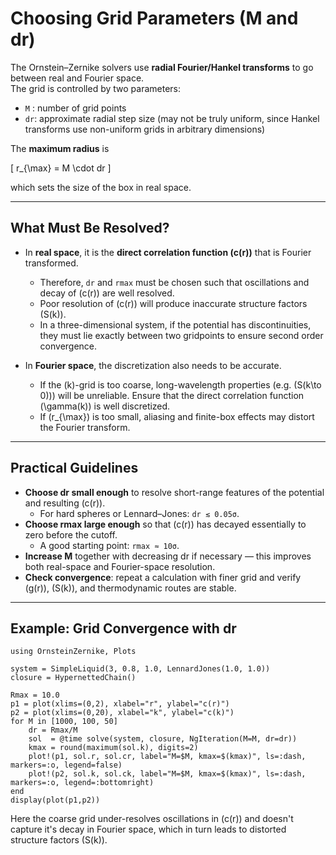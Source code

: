 # Choosing Grid Parameters (M and dr)

The Ornstein–Zernike solvers use **radial Fourier/Hankel transforms** to go between real and Fourier space.  
The grid is controlled by two parameters:

- `M` : number of grid points  
- `dr`: approximate radial step size (may not be truly uniform, since Hankel transforms use non-uniform grids in arbitrary dimensions)  

The **maximum radius** is

\[
r_{\max} = M \cdot dr
\]

which sets the size of the box in real space.

---

## What Must Be Resolved?

- In **real space**, it is the **direct correlation function \(c(r)\)** that is Fourier transformed.  
  - Therefore, `dr` and `rmax` must be chosen such that oscillations and decay of \(c(r)\) are well resolved.  
  - Poor resolution of \(c(r)\) will produce inaccurate structure factors \(S(k)\).
  - In a three-dimensional system, if the potential has discontinuities, they must lie exactly between two gridpoints to ensure second order convergence.

- In **Fourier space**, the discretization also needs to be accurate.  
  - If the \(k\)-grid is too coarse, long-wavelength properties (e.g. \(S(k\to 0)\)) will be unreliable. Ensure that the direct correlation function \(\gamma(k)\) is well discretized.
  - If \(r_{\max}\) is too small, aliasing and finite-box effects may distort the Fourier transform.

---

## Practical Guidelines

- **Choose dr small enough** to resolve short-range features of the potential and resulting \(c(r)\).  
  - For hard spheres or Lennard–Jones: `dr ≲ 0.05σ`.  
- **Choose rmax large enough** so that \(c(r)\) has decayed essentially to zero before the cutoff.  
  - A good starting point: `rmax ≈ 10σ`.  
- **Increase M** together with decreasing dr if necessary — this improves both real-space and Fourier-space resolution.  
- **Check convergence**: repeat a calculation with finer grid and verify \(g(r)\), \(S(k)\), and thermodynamic routes are stable.

---

## Example: Grid Convergence with dr

```@example 8
using OrnsteinZernike, Plots

system = SimpleLiquid(3, 0.8, 1.0, LennardJones(1.0, 1.0))
closure = HypernettedChain()

Rmax = 10.0
p1 = plot(xlims=(0,2), xlabel="r", ylabel="c(r)")
p2 = plot(xlims=(0,20), xlabel="k", ylabel="c(k)")
for M in [1000, 100, 50]
    dr = Rmax/M
    sol  = @time solve(system, closure, NgIteration(M=M, dr=dr))
    kmax = round(maximum(sol.k), digits=2)
    plot!(p1, sol.r, sol.cr, label="M=$M, kmax=$(kmax)", ls=:dash, markers=:o, legend=false)
    plot!(p2, sol.k, sol.ck, label="M=$M, kmax=$(kmax)", ls=:dash, markers=:o, legend=:bottomright)
end
display(plot(p1,p2))
```

Here the coarse grid under-resolves oscillations in \(c(r)\) and doesn't capture it's decay in Fourier space, which in turn leads to distorted structure factors \(S(k)\).
